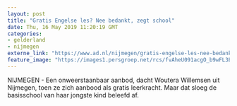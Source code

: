 ```yaml
---
layout: post
title: "Gratis Engelse les? Nee bedankt, zegt school"
date: Thu, 16 May 2019 11:20:19 GMT
categories: 
- gelderland 
- nijmegen 
externe_link: "https://www.ad.nl/nijmegen/gratis-engelse-les-nee-bedankt-zegt-school~a0430301/"
feature_image: "https://images1.persgroep.net/rcs/fvAheU091acgO_b9wFL3EwWEPuA/diocontent/148512573/_fitwidth/400/?appId=21791a8992982cd8da851550a453bd7f&quality=0.7"
---
```


NIJMEGEN - Een onweerstaanbaar aanbod, dacht Woutera Willemsen uit Nijmegen, toen ze zich aanbood als gratis leerkracht. Maar dat sloeg de basisschool van haar jongste kind beleefd af.
